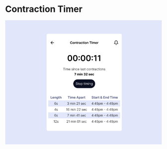 # Contraction Timer

![Contraction Timer](https://github.com/nslcoder/100-Days-Of-CSS/blob/main/screenshots/contraction-timer.png)
